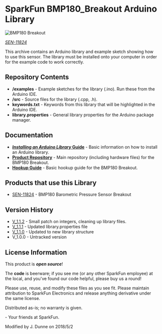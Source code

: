 SparkFun BMP180_Breakout Arduino Library
========================================

![BMP180 Breakout](https://dlnmh9ip6v2uc.cloudfront.net/images/products/1/1/8/2/4/11824-01.jpg)

[*SEN-11824*](https://www.sparkfun.com/products/11824)

This archive contains an Arduino library and example sketch showing how to use this sensor. The library must be installed onto your computer in order for the example code to work correctly.

Repository Contents
-------------------

* **/examples** - Example sketches for the library (.ino). Run these from the Arduino IDE.
* **/src** - Source files for the library (.cpp, .h).
* **keywords.txt** - Keywords from this library that will be highlighted in the Arduino IDE.
* **library.properties** - General library properties for the Arduino package manager.

Documentation
--------------

* **[*Installing an Arduino Library* Guide](https://learn.sparkfun.com/tutorials/installing-an-arduino-library)** - Basic information on how to install an Arduino library.
* **[Product Repository](https://github.com/sparkfun/BMP180_Breakout)** - Main repository (including hardware files) for the BMP180 Breakout.
* **[Hookup Guide](https://learn.sparkfun.com/tutorials/bmp180-barometric-pressure-sensor-hookup)** - Basic hookup guide for the BMP180 Breakout.

Products that use this Library
---------------------------------

* [SEN-11824](https://www.sparkfun.com/products/11824) - BMP180 Barometric Pressure Sensor Breakout


Version History
---------------
* [V_1.1.2](https://github.com/sparkfun/BMP180_Breakout_Arduino_Library/tree/V_1.1.2) - Small patch on integers, cleaning up library files.
* [V_1.1.1](https://github.com/sparkfun/BMP180_Breakout_Arduino_Library/tree/V_1.1.1) - Updated library.properties file
* [V_1.1.0](https://github.com/sparkfun/BMP180_Breakout_Arduino_Library/tree/V_1.1.0) - Updated to new library structure
* V_1.0.0 - Untracked version

License Information
-------------------

This product is _**open source**_!

The **code** is beerware; if you see me (or any other SparkFun employee) at the local, and you've found our code helpful, please buy us a round!

Please use, reuse, and modify these files as you see fit. Please maintain attribution to SparkFun Electronics and release anything derivative under the same license.

Distributed as-is; no warranty is given.

\- Your friends at SparkFun.


Modified by J. Dunne on 2018/5/2
